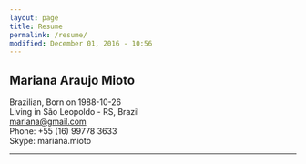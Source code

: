 ```yaml
---
layout: page
title: Resume
permalink: /resume/
modified: December 01, 2016 - 10:56
---
```


## Mariana Araujo Mioto


Brazilian, Born on 1988-10-26  
Living in São Leopoldo \- RS, Brazil  
[mariana@gmail.com](mailto:seocam@seocam.com)  
Phone: +55 (16) 99778 3633  
Skype: mariana.mioto

* * *
